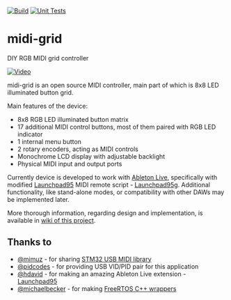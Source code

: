 [![Build](https://github.com/zukaitis/midi-grid/workflows/Build/badge.svg)](https://github.com/zukaitis/midi-grid/actions?query=workflow%3A%22Build%22) [![Unit Tests](https://github.com/zukaitis/midi-grid/workflows/Unit%20Tests/badge.svg)](https://github.com/zukaitis/midi-grid/actions?query=workflow%3A%22Unit+Tests%22)

# midi-grid
DIY RGB MIDI grid controller

[![Video](https://img.youtube.com/vi/mxI5Q21d1T0/0.jpg)](https://youtu.be/mxI5Q21d1T0 "Demo video")

midi-grid is an open source MIDI controller, main part of which is 8x8 LED illuminated button grid.

Main features of the device:
- 8x8 RGB LED illuminated button matrix
- 17 additional MIDI control buttons, most of them paired with RGB LED indicator
- 1 internal menu button
- 2 rotary encoders, acting as MIDI controls
- Monochrome LCD display with adjustable backlight
- Physical MIDI input and output ports

Currently device is developed to work with [Ableton Live](https://www.ableton.com/en/live/),
specifically with modified [Launchpad95](http://motscousus.com/stuff/2011-07_Novation_Launchpad_Ableton_Live_Scripts/)
MIDI remote script - [Launchpad95g](https://github.com/zukaitis/Launchpad95g). Additional functionality, like stand-alone modes,
or compatibility with other DAWs may be implemented later.

More thorough information, regarding design and implementation, is available in [wiki of this project](https://github.com/zukaitis/midi-grid/wiki).

## Thanks to
- [@mimuz](https://github.com/mimuz) - for sharing [STM32 USB MIDI library](https://github.com/mimuz/mimuz-tuch)
- [@pidcodes](https://github.com/pidcodes) - for providing USB VID/PID pair for this application
- [@hdavid](https://github.com/hdavid) - for making an amazing Ableton Live extension - [Launchpad95](https://github.com/hdavid/Launchpad95)
- [@michaelbecker](https://github.com/michaelbecker) - for making [FreeRTOS C++ wrappers](https://michaelbecker.github.io/freertos-addons)
